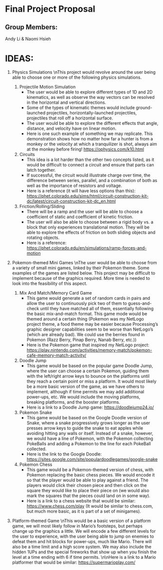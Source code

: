 # Final Project Proposal

## Group Members:

Andy Li & Naomi Hsieh

# IDEAS:

1. Physics Simulations
\nThis project would revolve around the user being able to choose one or more of the following physics simulations.
    1. Projectile Motion Simulation
        - The user would be able to explore different types of 1D and 2D kinematics, as well as observe the way vectors can be resolved in the horizontal and vertical directions.
        - Some of the types of kinematic themes would include ground-launched projectiles, horizontally-launched projectiles, projectiles that roll off a horizontal surface.
        - The user would be able to explore the different effects that angle, distance, and velocity have on linear motion.
        - Here is one such example of something we may replicate. This demonstration shows how no matter how far a hunter is from a monkey or the velocity at which a tranquilizer is shot, always aim at the monkey before firing! https://ophysics.com/k10.html
    2. Circuits
        - This idea is a lot harder than the other two concepts listed, as it would be difficult to connect a circuit and ensure that parts can latch together.
        - If successful, the circuit would illustrate charge over time, the difference between series, parallel, and a combination of both as well as the importance of resistors and voltage.
        - Here is a reference (it will have less options than this): https://phet.colorado.edu/sims/html/circuit-construction-kit-dc/latest/circuit-construction-kit-dc_en.html
    3. Friction/Rolling/Sliding
        - There will be a ramp and the user will be able to choose a coefficient of static and coefficient of kinetic friction.
        - The user will also be able to choose between a rigid body vs. a block that only experiences translational motion. They will be able to explore the effects of friction on both sliding objects and rotating objects.
        - Here is a reference: https://phet.colorado.edu/en/simulations/ramp-forces-and-motion


2. Pokemon-themed Mini Games
\nThe user would be able to choose from a variety of small mini games, linked by their Pokemon theme. Some examples of the games are listed below. This project may be difficult to implement because of the graphics required. More time is needed to look into the feasibility of this aspect.
    1. Mix And Match/Memory Card Game
          - This game would generate a set of random cards in pairs and allow the user to continuously pick two of them to guess-and-check until they have matched all of them, essentially following the basic mix-and-match format. This game mode would be themed around a certain thing (Pokemon was my NetLogo project theme, a food theme may be easier because Processing’s graphic designer capabilities seem to be worse than NetLogo’s (which are already bad). We could use the berries found in Pokemon (Razz Berry, Pinap Berry, Nanab Berry, etc.))
          - Here is the Pokemon game that inspired my NetLogo project: https://play.nintendo.com/activities/memory-match/pokemon-cafe-memory-match-activity/
      2. Doodle Jump
          - This game would be based on the popular game Doodle Jump, where the user can choose a certain Pokemon, guiding them with the left/right arrow keys to bounce on the platforms until they reach a certain point or miss a platform. It would most likely be a more basic version of the game, as we have others to implement, although if time permits we may add additional power-ups, etc. We would include the moving platforms, breaking platforms, and the booster platforms.
          - Here is a link to a Doodle Jump game: https://doodlejump24.io/
      3. Pokemon Snake
          - This game would be based on the Google Doodle version of Snake, where a snake progressively grows longer as the user presses arrow keys to guide the snake to eat apples while avoiding hitting any walls or itself. Instead of a snake, however, we would have a line of Pokemon, with the Pokemon collecting PokeBalls and adding a Pokemon to the line for each PokeBall collected.
          - Here is the link to the Google Doodle: https://sites.google.com/site/populardoodlegames/google-snake
      4. Pokemon Chess
          - This game would be a Pokemon-themed version of chess, with Pokemon replacing the basic chess pieces. We would encode it so that the player would be able to play against a friend. The players would click their chosen piece and then click on the square they would like to place their piece on (we would also mark the squares that the pieces could land on in some way).
          - Here is a link to a chess website that would be similar: https://www.chess.com/play (It would be similar to chess.com, but much more basic, as it is part of a set of minigames).

3. Platform-themed Game
\nThis would be a basic version of a platform game, we will most likely follow in Mario’s footsteps, but perhaps change up the graphics a little. We will encode a few different levels for the user to experience, with the user being able to jump on enemies to defeat them and hit blocks for power-ups, much like Mario. There will also be a time limit and a high score system. We may also include the hidden 1UPs and the special fireworks that show up when you finish the level at a time ending with 6 if time permits.
\n\nHere is a link to a Mario platformer that would be similar: https://supermarioplay.com/  
